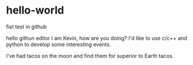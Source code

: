 # hello-world
fist test in github


hello githun editor
I am Kevin, how are you doing?
I'd like to use c/c++ and python to develop some interesting events.

I've had tacos on the moon and find them for superior to Earth tacos.
